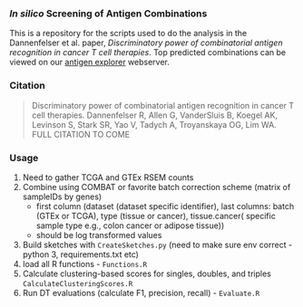 ### _In silico_ Screening of Antigen Combinations
This is a repository for the scripts used to do the analysis in the Dannenfelser et al. paper, _Discriminatory power of combinatorial antigen recognition in cancer T cell therapies_. Top predicted combinations can be viewed on our [antigen explorer](http://antigen.princeton.edu) webserver.

### Citation
> Discriminatory power of combinatorial antigen recognition in cancer T cell therapies.
Dannenfelser R, Allen G, VanderSluis B, Koegel AK, Levinson S, Stark SR, Yao V, Tadych A, Troyanskaya OG, Lim WA. FULL CITATION TO COME

<!-- (DOI badge for later?[![DOI](https://zenodo.org/badge/126377943.svg)](https://zenodo.org/badge/latestdoi/126377943)) -->

### Usage
1. Need to gather TCGA and GTEx RSEM counts
2. Combine using COMBAT or favorite batch correction scheme (matrix of sampleIDs by genes)
   - first column (dataset (dataset specific identifier), last columns: batch (GTEx or TCGA), type (tissue or cancer), tissue.cancer( specific sample type e.g., colon cancer or adipose tissue))
   - should be log transformed values
3. Build sketches with `CreateSketches.py` (need to make sure env correct - python 3, requirements.txt etc)
4. load all R functions - `Functions.R`
5. Calculate clustering-based scores for singles, doubles, and triples `CalculateClusteringScores.R`
6. Run DT evaluations (calculate F1, precision, recall) - `Evaluate.R`
